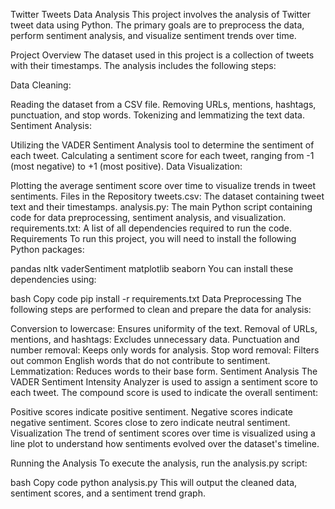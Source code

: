 Twitter Tweets Data Analysis
This project involves the analysis of Twitter tweet data using Python. The primary goals are to preprocess the data, perform sentiment analysis, and visualize sentiment trends over time.

Project Overview
The dataset used in this project is a collection of tweets with their timestamps. The analysis includes the following steps:

Data Cleaning:

Reading the dataset from a CSV file.
Removing URLs, mentions, hashtags, punctuation, and stop words.
Tokenizing and lemmatizing the text data.
Sentiment Analysis:

Utilizing the VADER Sentiment Analysis tool to determine the sentiment of each tweet.
Calculating a sentiment score for each tweet, ranging from -1 (most negative) to +1 (most positive).
Data Visualization:

Plotting the average sentiment score over time to visualize trends in tweet sentiments.
Files in the Repository
tweets.csv: The dataset containing tweet text and their timestamps.
analysis.py: The main Python script containing code for data preprocessing, sentiment analysis, and visualization.
requirements.txt: A list of all dependencies required to run the code.
Requirements
To run this project, you will need to install the following Python packages:

pandas
nltk
vaderSentiment
matplotlib
seaborn
You can install these dependencies using:

bash
Copy code
pip install -r requirements.txt
Data Preprocessing
The following steps are performed to clean and prepare the data for analysis:

Conversion to lowercase: Ensures uniformity of the text.
Removal of URLs, mentions, and hashtags: Excludes unnecessary data.
Punctuation and number removal: Keeps only words for analysis.
Stop word removal: Filters out common English words that do not contribute to sentiment.
Lemmatization: Reduces words to their base form.
Sentiment Analysis
The VADER Sentiment Intensity Analyzer is used to assign a sentiment score to each tweet. The compound score is used to indicate the overall sentiment:

Positive scores indicate positive sentiment.
Negative scores indicate negative sentiment.
Scores close to zero indicate neutral sentiment.
Visualization
The trend of sentiment scores over time is visualized using a line plot to understand how sentiments evolved over the dataset's timeline.

Running the Analysis
To execute the analysis, run the analysis.py script:

bash
Copy code
python analysis.py
This will output the cleaned data, sentiment scores, and a sentiment trend graph.
